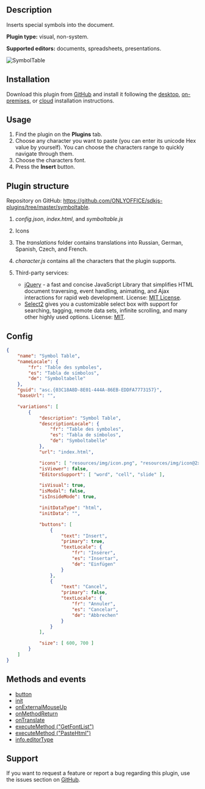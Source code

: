 ## Description

Inserts special symbols into the document.

**Plugin type:** visual, non-system.

**Supported editors:** documents, spreadsheets, presentations.

![SymbolTable](/assets/images/plugins/gifs/symbol-table.gif)

## Installation

Download this plugin from [GitHub](https://github.com/ONLYOFFICE/sdkjs-plugins/tree/master/symboltable) and install it following the [desktop](../../Adding%20plugins/ONLYOFFICE%20Desktop%20Editors/index.md), [on-premises](../../Adding%20plugins/ONLYOFFICE%20Docs%20on-premises/index.md), or [cloud](../../Adding%20plugins/ONLYOFFICE%20Cloud/index.md) installation instructions.

## Usage

1. Find the plugin on the **Plugins** tab.
2. Choose any character you want to paste (you can enter its unicode Hex value by yourself). You can choose the characters range to quickly navigate through them.
3. Choose the characters font.
4. Press the **Insert** button.

## Plugin structure

Repository on GitHub: <https://github.com/ONLYOFFICE/sdkjs-plugins/tree/master/symboltable>.

1. *config.json*, *index.html*, and *symboltable.js*

2. Icons

3. The *translations* folder contains translations into Russian, German, Spanish, Czech, and French.

4. *character.js* contains all the characters that the plugin supports.

5. Third-party services:

   * [jQuery](https://jquery.com) - a fast and concise JavaScript Library that simplifies HTML document traversing, event handling, animating, and Ajax interactions for rapid web development. License: [MIT License](https://github.com/ONLYOFFICE/sdkjs-plugins/blob/master/symboltable/licenses/jQuery.license).
   * [Select2](https://select2.org/) gives you a customizable select box with support for searching, tagging, remote data sets, infinite scrolling, and many other highly used options. License: [MIT](https://github.com/ONLYOFFICE/sdkjs-plugins/blob/master/symboltable/licenses/Select2.license).

## Config

``` json
{
    "name": "Symbol Table",
    "nameLocale": {
        "fr": "Table des symboles",
        "es": "Tabla de símbolos",
        "de": "Symboltabelle"
    },
    "guid": "asc.{03C18A8D-8E01-444A-86EB-EDDFA7773157}",
    "baseUrl": "",

    "variations": [
        {
            "description": "Symbol Table",
            "descriptionLocale": {
                "fr": "Table des symboles",
                "es": "Tabla de símbolos",
                "de": "Symboltabelle"
            },
            "url": "index.html",

            "icons": [ "resources/img/icon.png", "resources/img/icon@2x.png", "resources/img/icon2.png", "resources/img/icon2@2x.png" ],
            "isViewer": false,
            "EditorsSupport": [ "word", "cell", "slide" ],

            "isVisual": true,
            "isModal": false,
            "isInsideMode": true,

            "initDataType": "html",
            "initData": "",

            "buttons": [
                {
                    "text": "Insert",
                    "primary": true,
                    "textLocale": {
                        "fr": "Insérer",
                        "es": "Insertar",
                        "de": "Einfügen"
                    }
                },
                {
                    "text": "Cancel",
                    "primary": false,
                    "textLocale": {
                        "fr": "Annuler",
                        "es": "Cancelar",
                        "de": "Abbrechen"
                    }
                }
            ],

            "size": [ 600, 700 ]
        }
    ]
}
```

## Methods and events

* [button](/plugin/events/button)
* [init](/plugin/events/init)
* [onExternalMouseUp](/plugin/events/onexternalmouseup)
* [onMethodReturn](/plugin/events/onmethodreturn)
* [onTranslate](/plugin/events/ontranslate)
* [executeMethod ("GetFontList")](/plugin/executemethod/common/getfontlist)
* [executeMethod ("PasteHtml")](/plugin/executemethod/common/pastehtml)
* [info.editorType](/plugin/info#editorType)

## Support

If you want to request a feature or report a bug regarding this plugin, use the issues section on [GitHub](https://github.com/ONLYOFFICE/sdkjs-plugins/issues).

